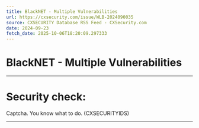```yaml
---
title: BlackNET - Multiple Vulnerabilities
url: https://cxsecurity.com/issue/WLB-2024090035
source: CXSECURITY Database RSS Feed - CXSecurity.com
date: 2024-09-23
fetch_date: 2025-10-06T18:20:09.297333
---
```


# BlackNET - Multiple Vulnerabilities

---

# Security check:

Captcha. You know what to do. (CXSECURITYIDS)

---
